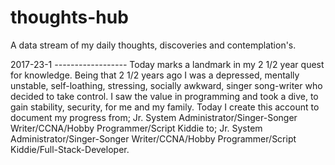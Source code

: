 # thoughts-hub
A data stream of my daily thoughts, discoveries and contemplation's.


2017-23-1 *------------------*
Today marks a landmark in my 2 1/2 year quest for knowledge. Being that 2 1/2 years ago I was a depressed, mentally unstable, self-loathing, stressing, socially awkward, singer song-writer who decided to take control. I saw the value in programming and took a dive, to gain stability, security, for me and my family. Today I create this account to document my progress from; Jr. System Administrator/Singer-Songer Writer/CCNA/Hobby Programmer/Script Kiddie to; Jr. System Administrator/Singer-Songer Writer/CCNA/Hobby Programmer/Script Kiddie/Full-Stack-Developer.  
